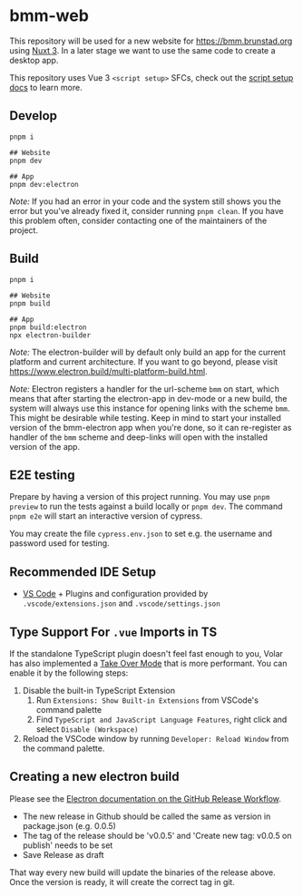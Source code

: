 # bmm-web

This repository will be used for a new website for https://bmm.brunstad.org using [Nuxt 3](https://nuxt.com/docs/getting-started/introduction).
In a later stage we want to use the same code to create a desktop app.

This repository uses Vue 3 `<script setup>` SFCs, check out the [script setup docs](https://v3.vuejs.org/api/sfc-script-setup.html#sfc-script-setup) to learn more.

## Develop

```
pnpm i

## Website
pnpm dev

## App
pnpm dev:electron
```

_Note:_ If you had an error in your code and the system still shows you the error but you've already fixed it, consider running `pnpm clean`. If you have this problem often, consider contacting one of the maintainers of the project.

## Build

```
pnpm i

## Website
pnpm build

## App
pnpm build:electron
npx electron-builder
```

_Note:_ The electron-builder will by default only build an app for the current platform and current architecture. If you want to go beyond, please visit https://www.electron.build/multi-platform-build.html.

_Note:_ Electron registers a handler for the url-scheme `bmm` on start, which means that after starting the electron-app in dev-mode or a new build, the system will always use this instance for opening links with the scheme `bmm`. This might be desirable while testing. Keep in mind to start your installed version of the bmm-electron app when you're done, so it can re-register as handler of the `bmm` scheme and deep-links will open with the installed version of the app.

## E2E testing

Prepare by having a version of this project running. You may use `pnpm preview` to run the tests against a build locally or `pnpm dev`. The command `pnpm e2e` will start an interactive version of cypress.

You may create the file `cypress.env.json` to set e.g. the username and password used for testing.

## Recommended IDE Setup

- [VS Code](https://code.visualstudio.com/) + Plugins and configuration provided by `.vscode/extensions.json` and `.vscode/settings.json`

## Type Support For `.vue` Imports in TS

If the standalone TypeScript plugin doesn't feel fast enough to you, Volar has also implemented a [Take Over Mode](https://github.com/johnsoncodehk/volar/discussions/471#discussioncomment-1361669) that is more performant. You can enable it by the following steps:

1. Disable the built-in TypeScript Extension
   1. Run `Extensions: Show Built-in Extensions` from VSCode's command palette
   2. Find `TypeScript and JavaScript Language Features`, right click and select `Disable (Workspace)`
2. Reload the VSCode window by running `Developer: Reload Window` from the command palette.

## Creating a new electron build

Please see the [Electron documentation on the GitHub Release Workflow](https://www.electron.build/configuration/publish.html#recommended-github-releases-workflow).

- The new release in Github should be called the same as version in package.json (e.g. 0.0.5)
- The tag of the release should be 'v0.0.5' and 'Create new tag: v0.0.5 on publish' needs to be set
- Save Release as draft

That way every new build will update the binaries of the release above. Once the version is ready, it will create the correct tag in git.

